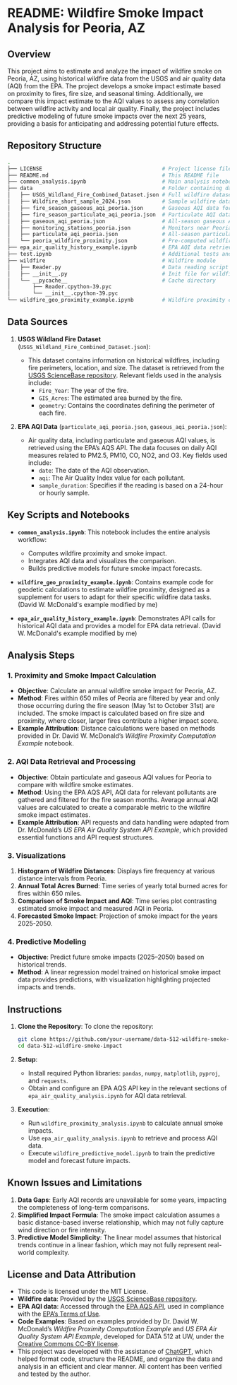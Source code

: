 
# README: Wildfire Smoke Impact Analysis for Peoria, AZ

## Overview

This project aims to estimate and analyze the impact of wildfire smoke on Peoria, AZ, using historical wildfire data from the USGS and air quality data (AQI) from the EPA. The project develops a smoke impact estimate based on proximity to fires, fire size, and seasonal timing. Additionally, we compare this impact estimate to the AQI values to assess any correlation between wildfire activity and local air quality. Finally, the project includes predictive modeling of future smoke impacts over the next 25 years, providing a basis for anticipating and addressing potential future effects.

## Repository Structure

```bash
.
├── LICENSE                                      # Project license file
├── README.md                                    # This README file
├── common_analysis.ipynb                        # Main analysis notebook
├── data                                         # Folder containing datasets
│   ├── USGS_Wildland_Fire_Combined_Dataset.json # Full wildfire dataset
│   ├── Wildfire_short_sample_2024.json          # Sample wildfire data
│   ├── fire_season_gaseous_aqi_peoria.json      # Gaseous AQI data for fire season
│   ├── fire_season_particulate_aqi_peoria.json  # Particulate AQI data for fire season
│   ├── gaseous_aqi_peoria.json                  # All-season gaseous AQI data
│   ├── monitoring_stations_peoria.json          # Monitors near Peoria
│   ├── particulate_aqi_peoria.json              # All-season particulate AQI data
│   └── peoria_wildfire_proximity.json           # Pre-computed wildfire proximity data
├── epa_air_quality_history_example.ipynb        # EPA AQI data retrieval example
├── test.ipynb                                   # Additional tests and validations
├── wildfire                                     # Wildfire module
│   ├── Reader.py                                # Data reading script
│   ├── __init__.py                              # Init file for wildfire module
│   └── __pycache__                              # Cache directory
│       ├── Reader.cpython-39.pyc
│       └── __init__.cpython-39.pyc
└── wildfire_geo_proximity_example.ipynb         # Wildfire proximity computation example
```

## Data Sources

1. **USGS Wildland Fire Dataset** (`USGS_Wildland_Fire_Combined_Dataset.json`):
   - This dataset contains information on historical wildfires, including fire perimeters, location, and size. The dataset is retrieved from the [USGS ScienceBase repository](https://www.sciencebase.gov/catalog/item/61aa537dd34eb622f699df81). Relevant fields used in the analysis include:
     - `Fire_Year`: The year of the fire.
     - `GIS_Acres`: The estimated area burned by the fire.
     - `geometry`: Contains the coordinates defining the perimeter of each fire.

2. **EPA AQI Data** (`particulate_aqi_peoria.json`, `gaseous_aqi_peoria.json`):
   - Air quality data, including particulate and gaseous AQI values, is retrieved using the EPA’s AQS API. The data focuses on daily AQI measures related to PM2.5, PM10, CO, NO2, and O3. Key fields used include:
     - `date`: The date of the AQI observation.
     - `aqi`: The Air Quality Index value for each pollutant.
     - `sample_duration`: Specifies if the reading is based on a 24-hour or hourly sample.

## Key Scripts and Notebooks

- **`common_analysis.ipynb`**: This notebook includes the entire analysis workflow:
  - Computes wildfire proximity and smoke impact.
  - Integrates AQI data and visualizes the comparison.
  - Builds predictive models for future smoke impact forecasts.
  
- **`wildfire_geo_proximity_example.ipynb`**: Contains example code for geodetic calculations to estimate wildfire proximity, designed as a supplement for users to adapt for their specific wildfire data tasks. (David W. McDonald's example modified by me)

- **`epa_air_quality_history_example.ipynb`**: Demonstrates API calls for historical AQI data and provides a model for EPA data retrieval. (David W. McDonald's example modified by me)

## Analysis Steps

### 1. Proximity and Smoke Impact Calculation
   - **Objective**: Calculate an annual wildfire smoke impact for Peoria, AZ.
   - **Method**: Fires within 650 miles of Peoria are filtered by year and only those occurring during the fire season (May 1st to October 31st) are included. The smoke impact is calculated based on fire size and proximity, where closer, larger fires contribute a higher impact score.
   - **Example Attribution**: Distance calculations were based on methods provided in Dr. David W. McDonald’s *Wildfire Proximity Computation Example* notebook.

### 2. AQI Data Retrieval and Processing
   - **Objective**: Obtain particulate and gaseous AQI values for Peoria to compare with wildfire smoke estimates.
   - **Method**: Using the EPA AQS API, AQI data for relevant pollutants are gathered and filtered for the fire season months. Average annual AQI values are calculated to create a comparable metric to the wildfire smoke impact estimates.
   - **Example Attribution**: API requests and data handling were adapted from Dr. McDonald’s *US EPA Air Quality System API Example*, which provided essential functions and API request structures.

### 3. Visualizations
1. **Histogram of Wildfire Distances**: Displays fire frequency at various distance intervals from Peoria.
2. **Annual Total Acres Burned**: Time series of yearly total burned acres for fires within 650 miles.
3. **Comparison of Smoke Impact and AQI**: Time series plot contrasting estimated smoke impact and measured AQI in Peoria.
4. **Forecasted Smoke Impact**: Projection of smoke impact for the years 2025-2050.

### 4. Predictive Modeling
   - **Objective**: Predict future smoke impacts (2025–2050) based on historical trends.
   - **Method**: A linear regression model trained on historical smoke impact data provides predictions, with visualization highlighting projected impacts and trends.

## Instructions

1. **Clone the Repository**:
   To clone the repository:

    ```bash
    git clone https://github.com/your-username/data-512-wildfire-smoke-impact.git
    cd data-512-wildfire-smoke-impact
    ```

2. **Setup**:
   - Install required Python libraries: `pandas`, `numpy`, `matplotlib`, `pyproj`, and `requests`.
   - Obtain and configure an EPA AQS API key in the relevant sections of `epa_air_quality_analysis.ipynb` for AQI data retrieval.

3. **Execution**:
   - Run `wildfire_proximity_analysis.ipynb` to calculate annual smoke impacts.
   - Use `epa_air_quality_analysis.ipynb` to retrieve and process AQI data.
   - Execute `wildfire_predictive_model.ipynb` to train the predictive model and forecast future impacts.

## Known Issues and Limitations

1. **Data Gaps**: Early AQI records are unavailable for some years, impacting the completeness of long-term comparisons.
2. **Simplified Impact Formula**: The smoke impact calculation assumes a basic distance-based inverse relationship, which may not fully capture wind direction or fire intensity.
3. **Predictive Model Simplicity**: The linear model assumes that historical trends continue in a linear fashion, which may not fully represent real-world complexity.

## License and Data Attribution

- This code is licensed under the MIT License.
- **Wildfire data**: Provided by the [USGS ScienceBase repository](https://www.sciencebase.gov/catalog/item/61aa537dd34eb622f699df81).
- **EPA AQI data**: Accessed through the [EPA AQS API](https://aqs.epa.gov/aqsweb/documents/data_api.html), used in compliance with the [EPA’s Terms of Use](https://www.epa.gov/privacy/privacy-act-system-records-notices-aqs-air-quality-system).
- **Code Examples**: Based on examples provided by Dr. David W. McDonald’s *Wildfire Proximity Computation Example* and *US EPA Air Quality System API Example*, developed for DATA 512 at UW, under the [Creative Commons CC-BY license](https://creativecommons.org/licenses/by/4.0/).
- This project was developed with the assistance of [ChatGPT](https://openai.com/chatgpt), which helped format code, structure the README, and organize the data and analysis in an efficient and clear manner. All content has been verified and tested by the author.
